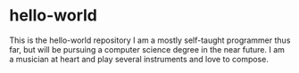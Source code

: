 # hello-world
This is the hello-world repository
I am a mostly self-taught programmer thus far, but will be pursuing a computer science degree in the near future.
I am a musician at heart and play several instruments and love to compose.
